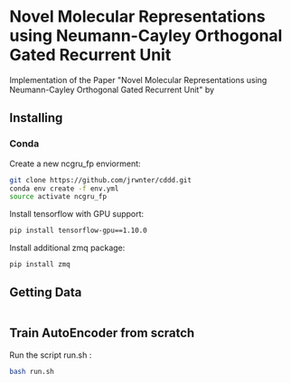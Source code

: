 # Novel Molecular Representations using Neumann-Cayley Orthogonal Gated Recurrent Unit

Implementation of the Paper "Novel Molecular Representations using Neumann-Cayley Orthogonal Gated Recurrent Unit" by 

## Installing

### Conda
Create a new ncgru_fp enviorment:
```bash
git clone https://github.com/jrwnter/cddd.git
conda env create -f env.yml
source activate ncgru_fp
```

Install tensorflow with GPU support:
```bash
pip install tensorflow-gpu==1.10.0
```

Install additional zmq package:
```bash
pip install zmq
```

## Getting Data
```bash

```

## Train AutoEncoder from scratch
Run the script run.sh :
```bash
bash run.sh
```
